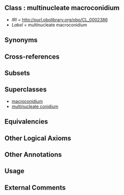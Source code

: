 
## Class : multinucleate macroconidium

 * *IRI* = http://purl.obolibrary.org/obo/CL_0002386
 * *Label* = multinucleate macroconidium

## Synonyms


## Cross-references


## Subsets


## Superclasses

 * [macroconidium](../../CL/06/CL_0000606.md)
 * [multinucleate conidium](../../CL/82/CL_0002382.md)

## Equivalencies


## Other Logical Axioms


## Other Annotations


## Usage


## External Comments

